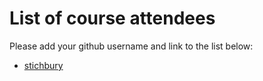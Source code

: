 # List of course attendees
Please add your github username and link to the list below:

* [stichbury](https://github.com/stichbury)